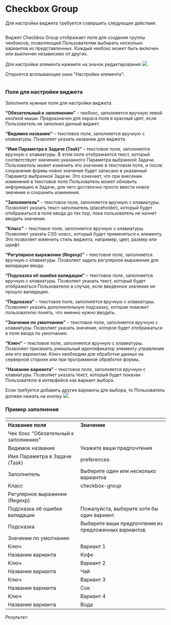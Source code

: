 # Checkbox Group

Для настройки виджета требуется совершить следующие действия:

<figure><img src="https://lh7-rt.googleusercontent.com/docsz/AD_4nXdJt6PjvC9_dWf5J8e2DedqXvgel6F42Uq6TYM6SqWhsYh6Vuffib0JppC5f7P9v8Zo60IGhZVd6UyejJQ3hW4UdT4tda_Hp5vUv6hoxOgu5aBapzriGEdepr8Zsbm3EnG4zB66fA?key=-T9NX3CGBv1M5bfMJgGn1DiB" alt=""><figcaption></figcaption></figure>

Виджет Checkbox Group отображает поле для создания группы чекбоксов, позволяющей Пользователям выбирать несколько вариантов из представленных. Каждый чекбокс может быть включен или выключен независимо от других.

Для настройки элемента нажмите на значок редактирования ![](https://lh7-rt.googleusercontent.com/docsz/AD_4nXfZuvqSj03YYpiFrGLGQqAKZhSbhlR6emrvSC_F0_lEfOhjR6BRS5ZKiCGpi0NmROzWW8gpNTE3jP5xV9pSiPKpVKjWYMJi-Udh6V_EiqwSVHg0IztmMRmop0T2hZp68d73ZpDW?key=-T9NX3CGBv1M5bfMJgGn1DiB).&#x20;

Откроется всплывающее окно “Настройки элемента”:

<figure><img src="https://lh7-rt.googleusercontent.com/docsz/AD_4nXeWhBpb2L3cIl0qHxa5eUxaXL6yrNeroMaRy8xlCrm9ZAgJ7umCDMw8-O38ZeGyTEoHOh85-fQSmYNptDP0KZo2coCyntUBezIBG077JN5yIZntQ15bQGYc8GEikxW_N6P6EZCl4Q?key=-T9NX3CGBv1M5bfMJgGn1DiB" alt=""><figcaption></figcaption></figure>

### Поля для настройки виджета

Заполните нужные поля для настройки виджета.

**“Обязательный к заполнению”** – чекбокс, заполняется вручную левой кнопкой мыши. Предназначен для окраса поля в красный цвет, если Пользователь не заполнил данный виджет.

**“Видимое название”** – текстовое поле, заполняется вручную с клавиатуры. Позволяет указать название для виджета.

**“Имя Параметра в Задаче (Task)”** – текстовое поле, заполняется вручную с клавиатуры. В этом поле отображается текст, который соответствует значению указанного Параметра выбранной Задачи. Пользователь может изменить это значение в текстовом поле, и после сохранения формы новое значение будет записано в указанный Параметр выбранной Задачи. Это означает, что при внесении изменений в текстовое поле Пользователь может обновить информацию в Задаче, для чего достаточно просто ввести новое значение и сохранить изменения.

**“Заполнитель”** – текстовое поле, заполняется вручную с клавиатуры. Позволяет указать текст-заполнитель (placeholder), который будет отображаться в поле ввода до тех пор, пока пользователь не начнет вводить значение.

**“Класс”** – текстовое поле, заполняется вручную с клавиатуры. Позволяет указать CSS-класс, который будет применяться к элементу. Это позволяет изменить стиль виджета, например, цвет, размер или шрифт.

**“Регулярное выражение (Regexp)”** – текстовое поле, заполняется вручную с клавиатуры. Позволяет  задать регулярное выражение для валидации ввода.

**“Подсказка об ошибке валидации”** – текстовое поле, заполняется вручную с клавиатуры. Позволяет указать текст, который будет отображаться Пользователю в случае, если введенное значение не прошло валидацию.

**“Подсказка”** – текстовое поле, заполняется вручную с клавиатуры. Позволяет указать дополнительную подсказку, которая поможет пользователю понять, что именно нужно вводить.

**“Значение по умолчанию”** – текстовое поле, заполняется вручную с клавиатуры. Позволяет указать значение, которое будет отображаться в поле ввода по умолчанию.

**“Ключ”** – текстовое поле, заполняется вручную с клавиатуры. Позволяет присвоить уникальный идентификатор элементу управления или его вариантам. Ключ необходим для обработки данных на серверной стороне или при программной обработке формы..

**“Название варианта”** – текстовое поле, заполняется вручную с клавиатуры. Позволяет указать текст, который будет показан Пользователю в интерфейсе как вариант выбора.

Если требуется добавить другие варианты для выбора, то Пользователь должен нажать на кнопку ![](https://lh7-rt.googleusercontent.com/docsz/AD_4nXe34ZjMmUDu6_6lDIjmFAmXS58LjEV9nfdsvBTa-U87JkhiCb2luBBPLPjC-93xqoAj9rUQ40bfV8aofGz6mMU2rVwAvZR4x0LH13wQw-gfRkftURFiNEustkjbA5Rx_1E0zbCQxQ?key=-T9NX3CGBv1M5bfMJgGn1DiB).&#x20;

### **Пример заполнения**

<table data-header-hidden><thead><tr><th width="212"></th><th></th></tr></thead><tbody><tr><td><strong>Название поля</strong></td><td><strong>Значение</strong></td></tr><tr><td>Чек бокс "Обязательный к заполнению"</td><td><img src="https://lh7-rt.googleusercontent.com/docsz/AD_4nXe4mbAVUDpglGzt3Ex7lXp9xpg4SZm1C3GkCnL63jBg0al-WOLp1t_6dauvCXnykMn0jhTUiT31pIlU7ZuRmm_ll6E7sDJ7PDm6xxGiW7pAeAh6brtDgbnGtI1AwKUH_F1BVByp4Q?key=-T9NX3CGBv1M5bfMJgGn1DiB" alt=""></td></tr><tr><td>Видимое название</td><td>Укажите ваши предпочтения</td></tr><tr><td>Имя Параметра в Задаче (Task)</td><td>preferences</td></tr><tr><td>Заполнитель</td><td>Выберите один или несколько вариантов</td></tr><tr><td>Класс</td><td>checkbox-group</td></tr><tr><td>Регулярное выражение (Regexp)</td><td><br></td></tr><tr><td>Подсказка об ошибке валидации</td><td>Пожалуйста, выберите хотя бы один вариант.</td></tr><tr><td>Подсказка</td><td>Выберите ваши предпочтения из предложенных вариантов.</td></tr><tr><td>Значение по умолчанию</td><td><br></td></tr><tr><td>Ключ</td><td>Вариант 1</td></tr><tr><td>Название варианта</td><td>Кофе</td></tr><tr><td>Ключ</td><td>Вариант 2</td></tr><tr><td>Название варианта</td><td>Чай</td></tr><tr><td>Ключ</td><td>Вариант 3</td></tr><tr><td>Название варианта</td><td>Сок</td></tr><tr><td>Ключ</td><td>Вариант 4</td></tr><tr><td>Название варианта</td><td>Вода</td></tr></tbody></table>

Результат:

<figure><img src="https://lh7-rt.googleusercontent.com/docsz/AD_4nXcps28y5Z3qSg13vgjfe2yUxicWE3oms8FIRx-17WMydqlNR3ktfrh7oPJav4KwdHDJf-jllNvr7wrUMvB1cdFpZJB1HHLZG04-wuy75ELKwBjK8jqMatCe3-RkwZ7QgtbaNw_NQg?key=-T9NX3CGBv1M5bfMJgGn1DiB" alt=""><figcaption></figcaption></figure>
